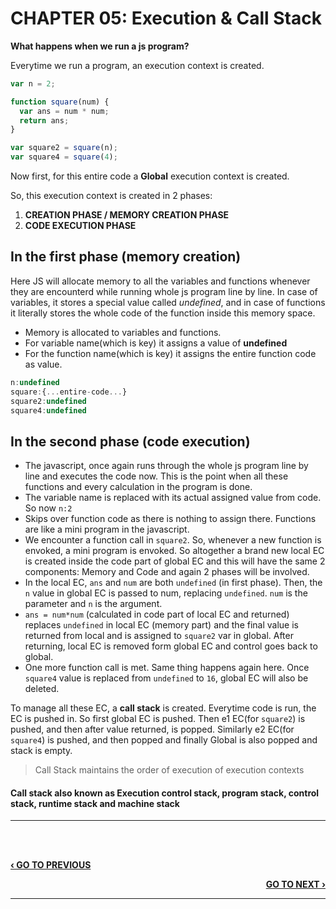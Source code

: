 # CHAPTER 05: Execution & Call Stack

**What happens when we run a js program?**

Everytime we run a program, an execution context is created.

```javascript
var n = 2;

function square(num) {
  var ans = num * num;
  return ans;
}

var square2 = square(n);
var square4 = square(4);
```

Now first, for this entire code a **Global** execution context is created.

So, this execution context is created in 2 phases:

1. **CREATION PHASE / MEMORY CREATION PHASE**
2. **CODE EXECUTION PHASE**

## In the first phase (memory creation)

Here JS will allocate memory to all the variables and functions whenever they are encounterd while running whole js program line by line. In case of variables, it stores a special value called _undefined_, and in case of functions it literally stores the whole code of the function inside this memory space.

- Memory is allocated to variables and functions.
- For variable name(which is key) it assigns a value of **undefined**
- For the function name(which is key) it assigns the entire function code as value.

```javascript
n:undefined
square:{...entire-code...}
square2:undefined
square4:undefined

```

## In the second phase (code execution)

- The javascript, once again runs through the whole js program line by line and executes the code now. This is the point when all these functions and every calculation in the program is done.
- The variable name is replaced with its actual assigned value from code. So now `n:2`
- Skips over function code as there is nothing to assign there. Functions are like a mini program in the javascript.
- We encounter a function call in `square2`. So, whenever a new function is envoked, a mini program is envoked. So altogether a brand new local EC is created inside the code part of global EC and this will have the same 2 components: Memory and Code and again 2 phases will be involved.
- In the local EC, `ans` and `num` are both `undefined` (in first phase). Then, the `n` value in global EC is passed to num, replacing `undefined`. `num` is the parameter and `n` is the argument.
- `ans = num*num` (calculated in code part of local EC and returned) replaces `undefined` in local EC (memory part) and the final value is returned from local and is assigned to `square2` var in global.
  After returning, local EC is removed form global EC and control goes back to global.
- One more function call is met. Same thing happens again here.
  Once `square4` value is replaced from `undefined` to `16`, global EC will also be deleted.

To manage all these EC, a **call stack** is created. Everytime code is run, the EC is pushed in. So first global EC is pushed. Then e1 EC(for `square2`) is pushed, and then after value returned, is popped. Similarly e2 EC(for `square4`) is pushed, and then popped and finally Global is also popped and stack is empty.

> Call Stack maintains the order of execution of execution contexts

#### Call stack also known as Execution control stack, program stack, control stack, runtime stack and machine stack

---

<br><br>

<p align="left">
  <a href="./04_Execution_Context.md"><b>‹ GO TO PREVIOUS</b></a>
</p>

<p align="right">
  <a href="./06_Hoisting.md"><b>GO TO NEXT ›</b></a>
</p>

---

